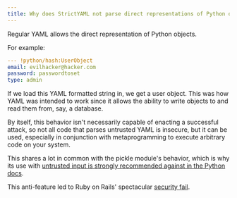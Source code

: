 ```yaml
---
title: Why does StrictYAML not parse direct representations of Python objects?
---
```


Regular YAML allows the direct representation of Python objects.

For example:

```yaml
--- !python/hash:UserObject
email: evilhacker@hacker.com
password: passwordtoset
type: admin
```

If we load this YAML formatted string in, we get a user object. This was
how YAML was intended to work since it allows the ability to write objects
to and read them from, say, a database.

By itself, this behavior isn't necessarily capable of enacting a successful
attack, so not all code that parses untrusted YAML is insecure,
but it can be used, especially in conjunction with metaprogramming to execute
arbitrary code on your system.

This shares a lot in common with the pickle module's behavior, which is why
its use with [untrusted input is strongly recommended against in the Python
docs](https://docs.python.org/3/library/pickle.html).

This anti-feature led to Ruby on Rails' spectacular [security fail](https://codeclimate.com/blog/rails-remote-code-execution-vulnerability-explained/).
